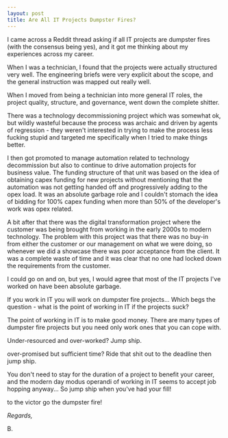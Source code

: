 ```yaml
---
layout: post
title: Are All IT Projects Dumpster Fires?
---
```

I came across a Reddit thread asking if all IT projects are dumpster fires (with the consensus being yes), and it got me thinking about my experiences across my career.

When I was a technician, I found that the projects were actually structured very well. The engineering briefs were very explicit about the scope, and the general instruction was mapped out really well.

When I moved from being a technician into more general IT roles, the project quality, structure, and governance, went down the complete shitter.

There was a technology decommissioning project which was somewhat ok, but wildly wasteful because the process was archaic and driven by agents of regression - they weren't interested in trying to make the process less fucking stupid and targeted me specifically when I tried to make things better.

I then got promoted to manage automation related to technology decommission but also to continue to drive automation projects for business value. The funding structure of that unit was based on the idea of obtaining capex funding for new projects without mentioning that the automation was not getting handed off and progressively adding to the opex load. It was an absolute garbage role and I couldn't stomach the idea of bidding for 100% capex funding when more than 50% of the developer's work was opex related.

A bit after that there was the digital transformation project where the customer was being brought from working in the early 2000s to modern technology. The problem with this project was that there was no buy-in from either the customer or our management on what we were doing, so whenever we did a showcase there was poor acceptance from the client. It was a complete waste of time and it was clear that no one had locked down the requirements from the customer.

I could go on and on, but yes, I would agree that most of the IT projects I've worked on have been absolute garbage.

If you work in IT you will work on dumpster fire projects... Which begs the question - what is the point of working in IT if the projects suck?

The point of working in IT is to make good money. There are many types of dumpster fire projects but you need only work ones that you can cope with. 

Under-resourced and over-worked? Jump ship.

over-promised but sufficient time? Ride that shit out to the deadline then jump ship.

You don't need to stay for the duration of a project to benefit your career, and the modern day modus operandi of working in IT seems to accept job hopping anyway... So jump ship when you've had your fill!

to the victor go the dumpster fire!

*Regards,*

B.